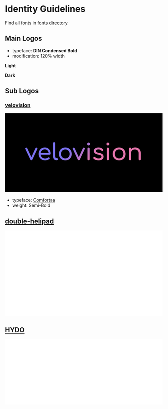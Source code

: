 # Identity Guidelines

Find all fonts in [fonts directory](fonts)

## Main Logos
+ typeface: **DIN Condensed Bold**
+ modification: 120% width

**Light**

**Dark**

## Sub Logos

### [velovision](velovision)

![velovision-black-bg](velovision/velovision-black-bg.png)

+ typeface: [Comfortaa](https://fonts.google.com/specimen/Comfortaa?preview.text=velovision&preview.text_type=custom&category=Sans+Serif,Display&preview.size=58)
+ weight: Semi-Bold

## [double-helipad](double-helipad)

![double-helipad-white-fg](double-helipad/double-helipad-white-fg.png)

## [HYDO](hydo)

![hydo-white-fg](hydo/hydo-white-fg.png)

